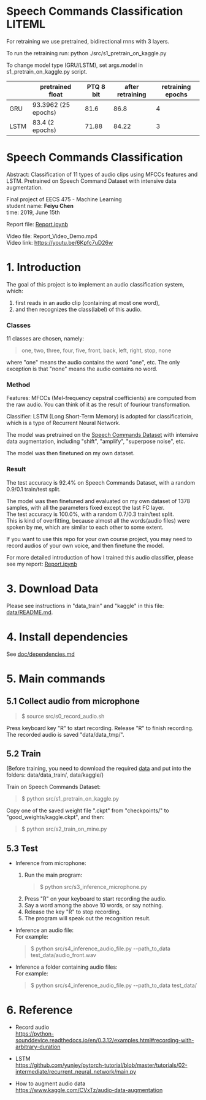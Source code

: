 # Speech Commands Classification LITEML

For retraining we use pretrained, bidirectional rnns with 3 layers.

To run the retraining run: python ./src/s1_pretrain_on_kaggle.py

To change model type (GRU/LSTM), set args.model  in s1_pretrain_on_kaggle.py script.

|      | pretrained float    | PTQ 8 bit | after retraining | retraining epochs |
|------|---------------------|-----------|------------------|-------------------|
| GRU  | 93.3962 (25 epochs) | 81.6      | 86.8             | 4                 |
| LSTM | 83.4  (2 epochs)    | 71.88     | 84.22            | 3                 | 

# Speech Commands Classification
Abstract: Classification of 11 types of audio clips using MFCCs features and LSTM. Pretrained on Speech Command Dataset with intensive data augmentation.   

Final project of EECS 475 - Machine Learning  
student name: **Feiyu Chen**  
time: 2019, June 15th

Report file: [Report.ipynb](Report.ipynb)  

Video file: Report_Video_Demo.mp4  
Video link: https://youtu.be/6Kpfc7uD26w  

# 1. Introduction

The goal of this project is to implement an audio classification system, which: 
1. first reads in an audio clip (containing at most one word),
2. and then recognizes the class(label) of this audio.


### Classes  
11 classes are chosen, namely:   
> one, two, three, four, five, front, back, left, right, stop, none

where "one" means the audio contains the word "one", etc. The only exception is that "none" means the audio contains no word.

### Method  

Features: MFCCs (Mel-frequency cepstral coefficients) are computed from the raw audio. You can think of it as the result of fouriour transformation.

Classifier: LSTM (Long Short-Term Memory) is adopted for classificatioin, which is a type of Recurrent Neural Network.

The model was pretrained on the [Speech Commands Dataset](https://ai.googleblog.com/2017/08/launching-speech-commands-dataset.html) with intensive data augmentation, including "shift", "amplify", "superpose noise", etc.

The model was then finetuned on my own dataset.
    
### Result  

The test accuracy is 92.4% on Speech Commands Dataset, with a random 0.9/0.1 train/test split.

The model was then finetuned and evaluated on my own dataset of 1378 samples, with all the parameters fixed except the last FC layer.  
The test accuracy is 100.0%, with a random 0.7/0.3 train/test split.   
This is kind of overfitting, because almost all the words(audio files) were spoken by me, which are similar to each other to some extent.

If you want to use this repo for your own course project, you may need to record audios of your own voice, and then finetune the model. 

For more detailed introduction of how I trained this audio classifier, please see my report: [Report.ipynb](Report.ipynb)   

# 3. Download Data

Please see instructions in "data_train" and "kaggle" in this file: [data/README.md](data/README.md). 

# 4. Install dependencies
See [doc/dependencies.md](doc/dependencies.md)

# 5. Main commands

## 5.1 Collect audio from microphone

> $ source src/s0_record_audio.sh  

Press keyboard key "R" to start recording. Release "R" to finish recording. The recorded audio is saved "data/data_tmp/".

## 5.2 Train

(Before training, you need to download the required [data](data/README.md) and put into the folders: data/data_train/, data/kaggle/)

Train on Speech Commands Dataset:

> $ python src/s1_pretrain_on_kaggle.py  

Copy one of the saved weight file ".ckpt" from "checkpoints/" to "good_weights/kaggle.ckpt", and then:

> $ python src/s2_train_on_mine.py  

## 5.3 Test

* Inference from microphone:
    1. Run the main program:  
        > $ python src/s3_inference_microphone.py
    2. Press "R" on your keyboard to start recording the audio.
    3. Say a word among the above 10 words, or say nothing.
    4. Release the key "R" to stop recording.
    5. The program will speak out the recognition result.

* Inference an audio file:  
    For example:
    > $ python src/s4_inference_audio_file.py --path_to_data test_data/audio_front.wav

* Inference a folder containing audio files:  
    For example:
    > $ python src/s4_inference_audio_file.py --path_to_data test_data/

# 6. Reference

* Record audio  
https://python-sounddevice.readthedocs.io/en/0.3.12/examples.html#recording-with-arbitrary-duration

* LSTM  
https://github.com/yunjey/pytorch-tutorial/blob/master/tutorials/02-intermediate/recurrent_neural_network/main.py

* How to augment audio data  
https://www.kaggle.com/CVxTz/audio-data-augmentation

